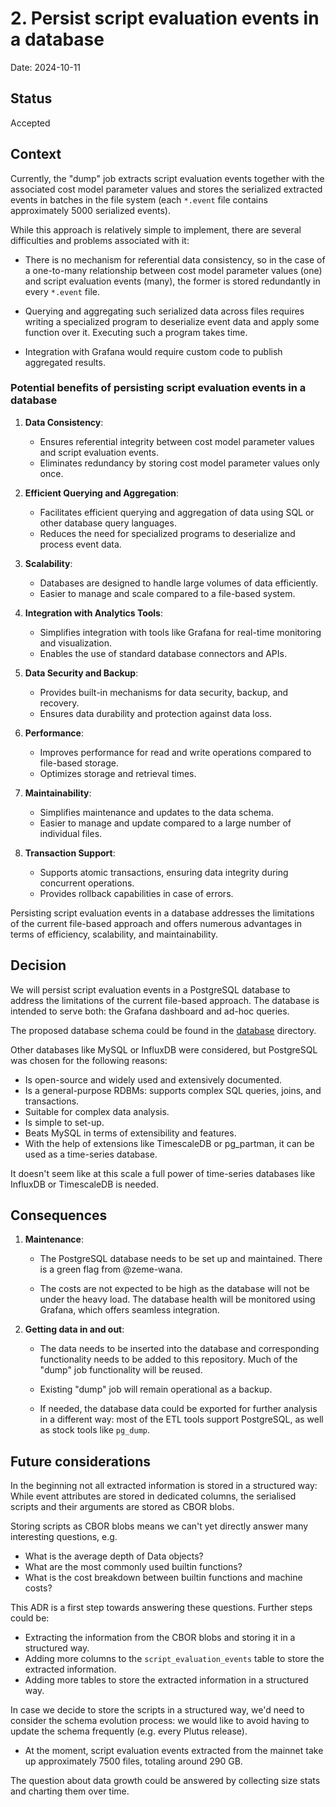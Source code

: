 # 2. Persist script evaluation events in a database

Date: 2024-10-11

## Status

Accepted

## Context

Currently, the "dump" job extracts script evaluation events together with the associated cost model parameter values and stores the serialized extracted events in batches in the file system (each `*.event` file contains approximately 5000 serialized events).

While this approach is relatively simple to implement, there are several difficulties and problems associated with it:

- There is no mechanism for referential data consistency, so in the case of a one-to-many relationship between cost model parameter values (one) and script evaluation events (many), the former is stored redundantly in every `*.event` file.

- Querying and aggregating such serialized data across files requires writing a specialized program to deserialize event data and apply some function over it. Executing such a program takes time.

- Integration with Grafana would require custom code to publish aggregated results.

### Potential benefits of persisting script evaluation events in a database

1. **Data Consistency**:

   - Ensures referential integrity between cost model parameter values and script evaluation events.
   - Eliminates redundancy by storing cost model parameter values only once.

2. **Efficient Querying and Aggregation**:

   - Facilitates efficient querying and aggregation of data using SQL or other database query languages.
   - Reduces the need for specialized programs to deserialize and process event data.

3. **Scalability**:

   - Databases are designed to handle large volumes of data efficiently.
   - Easier to manage and scale compared to a file-based system.

4. **Integration with Analytics Tools**:

   - Simplifies integration with tools like Grafana for real-time monitoring and visualization.
   - Enables the use of standard database connectors and APIs.

5. **Data Security and Backup**:

   - Provides built-in mechanisms for data security, backup, and recovery.
   - Ensures data durability and protection against data loss.

6. **Performance**:

   - Improves performance for read and write operations compared to file-based storage.
   - Optimizes storage and retrieval times.

7. **Maintainability**:

   - Simplifies maintenance and updates to the data schema.
   - Easier to manage and update compared to a large number of individual files.

8. **Transaction Support**:

   - Supports atomic transactions, ensuring data integrity during concurrent operations.
   - Provides rollback capabilities in case of errors.

Persisting script evaluation events in a database addresses the limitations of the current file-based approach and offers numerous advantages in terms of efficiency, scalability, and maintainability.

## Decision

We will persist script evaluation events in a PostgreSQL database to address the limitations of the current file-based approach. The database is intended to serve both: the Grafana dashboard and ad-hoc queries.

The proposed database schema could be found in the [database](../database) directory.

Other databases like MySQL or InfluxDB were considered, but PostgreSQL was chosen for the following reasons:

- Is open-source and widely used and extensively documented.
- Is a general-purpose RDBMs: supports complex SQL queries, joins, and transactions.
- Suitable for complex data analysis.
- Is simple to set-up.
- Beats MySQL in terms of extensibility and features.
- With the help of extensions like TimescaleDB or pg_partman, it can be used as a time-series database.

It doesn't seem like at this scale a full power of time-series databases like InfluxDB or TimescaleDB is needed.

## Consequences

1. **Maintenance**:

   - The PostgreSQL database needs to be set up and maintained. There is a green flag
     from @zeme-wana.

   - The costs are not expected to be high as the database will not be under the heavy load. The database health will be monitored using Grafana, which offers seamless integration.

2. **Getting data in and out**:

   - The data needs to be inserted into the database and corresponding functionality
     needs to be added to this repository. Much of the "dump" job functionality will be reused.

   - Existing "dump" job will remain operational as a backup.

   - If needed, the database data could be exported for further analysis in a different way: most of the ETL tools support PostgreSQL, as well as stock tools like `pg_dump`.

## Future considerations

In the beginning not all extracted information is stored in a structured way:
While event attributes are stored in dedicated columns, the serialised scripts and their arguments are stored as CBOR blobs.

Storing scripts as CBOR blobs means we can't yet directly answer many interesting questions, e.g.

- What is the average depth of Data objects?
- What are the most commonly used builtin functions?
- What is the cost breakdown between builtin functions and machine costs?

This ADR is a first step towards answering these questions. Further steps could be:

- Extracting the information from the CBOR blobs and storing it in a structured way.
- Adding more columns to the `script_evaluation_events` table to store the extracted information.
- Adding more tables to store the extracted information in a structured way.

In case we decide to store the scripts in a structured way, we'd need to consider the schema evolution process: we would like to avoid having to update the schema frequently (e.g. every Plutus release).

- At the moment, script evaluation events extracted from the mainnet take up approximately 7500 files, totaling around 290 GB.

The question about data growth could be answered by collecting size stats and charting them over time.
